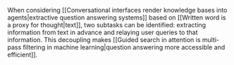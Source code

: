 ---
---

When considering [[Conversational interfaces render knowledge bases into agents|extractive question answering systems]] based on [[Written word is a proxy for thought|text]], two subtasks can be identified: extracting information from text in advance and relaying user queries to that information. This decoupling makes [[Guided search in attention is multi-pass filtering in machine learning|question answering more accessible and efficient]].